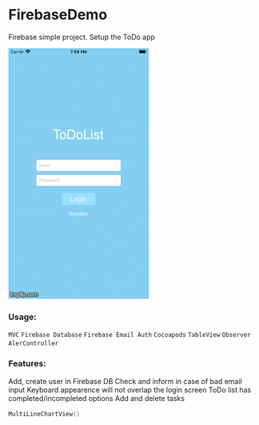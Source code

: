 # FirebaseDemo
Firebase simple project. Setup the ToDo app

![FirebaseDemo](./Screenshots.gif "Firebase Demo")


### Usage:
 `MVC`
 `Firebase Database`
 `Firebase Email Auth`
 `Cocoapods`
 `TableView`
 `Observer`
 `AlerController`

 
### Features: 
Add, create user in Firebase DB
Check and inform in case of bad email input
Keyboard appearence will not overlap the login screen
ToDo list has completed/incompleted options
Add and delete tasks

```swift
MultiLineChartView()
```
